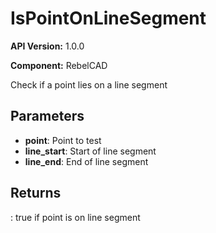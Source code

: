 # IsPointOnLineSegment

**API Version:** 1.0.0

**Component:** RebelCAD

Check if a point lies on a line segment

## Parameters

- **point**: Point to test
- **line_start**: Start of line segment
- **line_end**: End of line segment

## Returns

: true if point is on line segment

